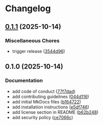# Changelog

## [0.1.1](https://github.com/equinor/dsis-python-client/compare/v0.1.0...v0.1.1) (2025-10-14)


### Miscellaneous Chores

* trigger release ([3544d96](https://github.com/equinor/dsis-python-client/commit/3544d96cb3e0c43506e52c1a3df184f41128f481))

## 0.1.0 (2025-10-14)


### Documentation

* add code of conduct ([77f7dad](https://github.com/equinor/dsis-python-client/commit/77f7dad7d53706f7dc11f2c2833ac7053237ae82))
* add contributing guidelines ([044d116](https://github.com/equinor/dsis-python-client/commit/044d116d9b1835e20aa385bf77d710109e877ea9))
* add initial MkDocs files ([b164722](https://github.com/equinor/dsis-python-client/commit/b164722dd9b9ce25710cdc7e6ac78e3c98aaf814))
* add installation instructions ([e5df746](https://github.com/equinor/dsis-python-client/commit/e5df746cd64c2ddee3c5b88f5672b543016057b7))
* add license section in README ([b62b248](https://github.com/equinor/dsis-python-client/commit/b62b2488f57ced515bd2e1034836132d5e921951))
* add security policy ([ce7066c](https://github.com/equinor/dsis-python-client/commit/ce7066c3872622a062644e18e44f54570897ad3f))
